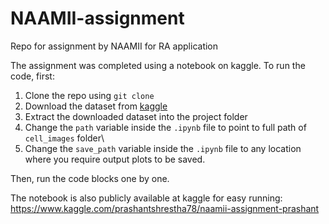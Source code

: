 # NAAMII-assignment
Repo for assignment by NAAMII for RA application

The assignment was completed using a notebook on kaggle. To run the code, first:
1. Clone the repo using `git clone`
2. Download the dataset from [kaggle](https://www.kaggle.com/datasets/iarunava/cell-images-for-detecting-malaria) 
3. Extract the downloaded dataset into the project folder
4. Change the `path` variable inside the `.ipynb` file to point to full path of `cell_images` folder\
5. Change the `save_path` variable inside the `.ipynb` file to any location where you require output plots to be saved.

Then, run the code blocks one by one.

The notebook is also publicly available at kaggle for easy running: https://www.kaggle.com/prashantshrestha78/naamii-assignment-prashant
